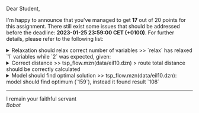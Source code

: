 Dear Student,

I'm happy to announce that you've managed to get **17** out of 20 points for this assignment.
There still exist some issues that should be addressed before the deadline: **2023-01-25 23:59:00 CET (+0100)**. For further details, please refer to the following list:

<details><summary>Relaxation should relax correct number of variables &gt;&gt; `relax` has relaxed `1` variables while `2` was expected, given:</summary>- solution: `[1, 2, 3, 4, 5, 6, 7, 8, 9]`<br>- zeroing rate: `0.2`</details>
<details><summary>Correct distance &gt;&gt; tsp_flow.mzn(data/eil10.dzn) &gt; route total distance should be correctly calculated</summary>- expected total distance equals `24`, got `108`;</details>
<details><summary>Model should find optimal solution &gt;&gt; tsp_flow.mzn(data/eil10.dzn): model should find optimum (`159`), instead it found result `108`</summary></details>

-----------
I remain your faithful servant\
_Bobot_